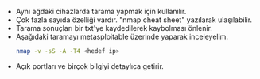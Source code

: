 - Aynı ağdaki cihazlarda tarama yapmak için kullanılır.
- Çok fazla sayıda özelliği vardır. "nmap cheat sheet" yazılarak ulaşılabilir.
- Tarama sonuçları bir txt'ye kaydedilerek kaybolması önlenir.
- Aşağıdaki taramayı metasploitable üzerinde yaparak inceleyelim.
  ```bash
  nmap -v -sS -A -T4 <hedef ip>
  ```
- Açık portları ve birçok bilgiyi detaylıca getirir.